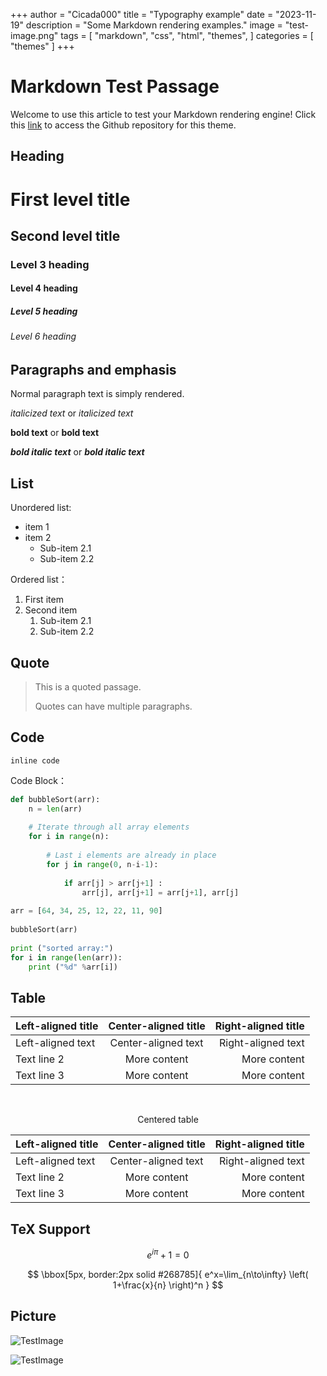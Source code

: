 +++
author = "Cicada000"
title = "Typography example"
date = "2023-11-19"
description = "Some Markdown rendering examples."
image = "test-image.png"
tags = [
    "markdown",
    "css",
    "html",
    "themes",
]
categories = [
    "themes"
]
+++

# Markdown Test Passage

Welcome to use this article to test your Markdown rendering engine! Click this [link](https://github.com/Cicada000/Hugo-Theme-Seiheki-Template) to access the Github repository for this theme.

## Heading

# First level title
## Second level title
### Level 3 heading
#### Level 4 heading
##### Level 5 heading
###### Level 6 heading

## Paragraphs and emphasis

Normal paragraph text is simply rendered.

*italicized text* or _italicized text_

**bold text** or __bold text__

***bold italic text*** or ___bold italic text___

## List

Unordered list:

- item 1
- item 2
  - Sub-item 2.1
  - Sub-item 2.2

Ordered list：

1. First item
2. Second item
   1. Sub-item 2.1
   2. Sub-item 2.2

## Quote

> This is a quoted passage.
>
> Quotes can have multiple paragraphs.

## Code

`inline code`

Code Block：

```python
def bubbleSort(arr):
    n = len(arr)
 
    # Iterate through all array elements
    for i in range(n):
 
        # Last i elements are already in place
        for j in range(0, n-i-1):
 
            if arr[j] > arr[j+1] :
                arr[j], arr[j+1] = arr[j+1], arr[j]
 
arr = [64, 34, 25, 12, 22, 11, 90]
 
bubbleSort(arr)
 
print ("sorted array:")
for i in range(len(arr)):
    print ("%d" %arr[i])
```

## Table

| Left-aligned title | Center-aligned title | Right-aligned title |
|:----------------|:-------------:|----------------:|
| Left-aligned text | Center-aligned text | Right-aligned text |
| Text line 2 | More content | More content |
| Text line 3 | More content | More content |

<br>

<center>

Centered table

| Left-aligned title | Center-aligned title | Right-aligned title |
|:----------------|:-------------:|----------------:|
| Left-aligned text | Center-aligned text | Right-aligned text |
| Text line 2 | More content | More content |
| Text line 3 | More content | More content |

</center>

## TeX Support

$$ e^{ i \pi}+1=0 $$

$$
\bbox[5px, border:2px solid #268785]{
    e^x=\lim_{n\to\infty} \left( 1+\frac{x}{n} \right)^n
}
$$

## Picture

![TestImage](https://via.placeholder.com/150)

![TestImage](https://via.placeholder.com/500)